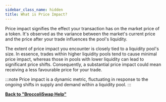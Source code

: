 ```yaml
---
sidebar_class_name: hidden
title: What is Price Impact?
---
```


Price impact signifies the effect your transaction has on the market price of a token. It's observed as the variance between the market's current price and the price after your trade influences the pool's liquidity.

The extent of price impact you encounter is closely tied to a liquidity pool's size. In essence, trades within higher liquidity pools tend to cause minimal price impact, whereas those in pools with lower liquidity can lead to significant price shifts. Consequently, a substantial price impact could mean receiving a less favourable price for your trade.

:::note
Price impact is a dynamic metric, fluctuating in response to the ongoing shifts in supply and demand within a liquidity pool.
:::


**[Back to "BroccoliSwap Help"](/docs/090-Help-Centre/020-Broccoliswap/001-Index.md)**

